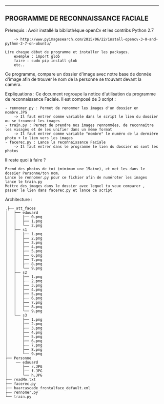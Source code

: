 -----------------------------------
PROGRAMME DE RECONNAISSANCE FACIALE
-----------------------------------

Prérequis : 
	Avoir installé la bibliothèque openCv et les contribs
	Python 2.7

		-> http://www.pyimagesearch.com/2015/06/22/install-opencv-3-0-and-python-2-7-on-ubuntu/

	Lire chaque début de programme et installer les packages. 
		exemple : import glob 
		faire : sudo pip install glob 
		etc..


Ce programme, compare un dossier d'image avec notre base de donnée d'image afin de trouver le nom
de la personne se trouvant devant la caméra. 


Expliquations : 
Ce document regroupe la notice d'utilisation du programme de reconnaissance Faciale. 
Il est composé de 3 script : 

	- rennomer.py : Permet de renommer les images d'un dossier en nombre.JPG 
		-> Il faut entrer comme variable dans le script le lien du dossier ou se trouvent les images
	- train.py : Permet de prendre nos images rennommées, de reconnaitre les visages et de les unifier dans un même format
		-> Il faut entrer comme variable "nombre" le numéro de la dernière photo + le lien vers les images
	- facerec.py : Lance la reconnaissance Faciale
		-> Il faut entrer dans le programme le lien du dossier où sont les photos


Il reste quoi à faire ? 

	Prend des photos de toi (minimum une 15aine), et met les dans le dossier Personne/ton nom. 
	Lance le rennomer.py pour ce fichier afin de numéroter les images 
	lance le train.py
	Mettre des images dans le dossier avec lequel tu veux comparer , passer le lien dans facerec.py et lance ce script


Architecture : 

	.├── att_faces
	│   ├── edouard
	│   │   ├── 0.png
	│   │   ├── 1.png
	│   │   └── 2.png
	│   ├── s1
	│   │   ├── 1.png
	│   │   ├── 2.png
	│   │   ├── 3.png
	│   │   ├── 4.png
	│   │   ├── 5.png
	│   │   ├── 6.png
	│   │   ├── 7.png
	│   │   ├── 8.png
	│   │   └── 9.png
	│   ├── s2
	│   │   ├── 1.png
	│   │   ├── 2.png
	│   │   ├── 3.png
	│   │   ├── 4.png
	│   │   ├── 5.png
	│   │   ├── 6.png
	│   │   ├── 7.png
	│   │   ├── 8.png
	│   │   └── 9.png
	│   └── s3
	│       ├── 1.png
	│       ├── 2.png
	│       ├── 3.png
	│       ├── 4.png
	│       ├── 5.png
	│       ├── 6.png
	│       ├── 7.png
	│       ├── 8.png
	│       └── 9.png
	├── Personne
	│    ── edouard
	│       ├── r.JPG
	│       ├── f.JPG
	│       └── h.JPG
	├── readMe.txt
	├── facerec.py
	├── haarcascade_frontalface_default.xml
	├── rennomer.py
	└── train.py
